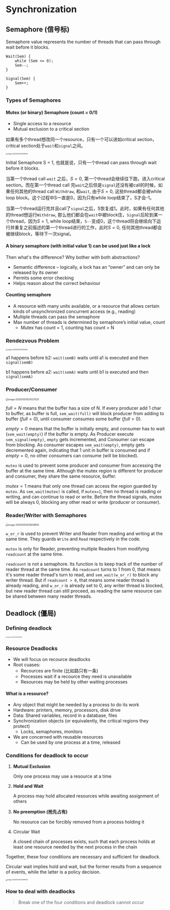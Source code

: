 # Synchronization

## Semaphore (信号标)

Semaphore value represents the number of threads that can pass through wait before it blocks.

```{c}
Wait(Sem) {
    while (Sem <= 0);
    Sem--;
}

Signal(Sem) {
    Sem++;
}
```

### Types of Semaphores

#### Mutex (or binary) Semaphore (count = 0/1)

- Single access to a resource
- Mutual exclusion to a critical section

如果有多个thread想改同一个resource，只有一个可以进如critical section，critical section处于`wait`和`signal`之间。

<img src="Synchronization.assets/image-20200302225009444.png" alt="image-20200302225009444" style="zoom: 33%;" />

Initial Semaphore S = 1, 也就是说，只有一个thread can pass through wait before it blocks.

当第一个thread call `wait` 之后，$S=0$, 第一个thread会继续往下跑，进入critical section。而在第一个thread call 完`wait`之后但是`signal`还没有被call的时候，如果任何其他的thread call `Withdraw`, 和`wait`, 由于$S=0$, 这些thread都会被while loop block。这个过程中S一直是0，因为只有while loop结束了，S才会-1。

当第一个thread运行完并且call了`signal`之后，S恢复成1。此时，如果有任何其他的thread想运行`Withdraw`, 那么他们都会在`wait`中被block住，`Signal`后轮到某一个thread，因为$S=1$, while loop结束，`S--`变成0，这个thread将会继续向下运行并重复之前描述的第一个thread进行的工作，此时$S=0$, 任何其他thread都会被继续block，等待下一次signal。

#### A binary semaphore (with initial value 1) can be used just like a lock

Then what's the difference? Why bother with both abstractions? 

- Semantic difference – logically, a lock has an “owner” and can only be released by its owner 
- Permits some error checking 
- Helps reason about the correct behaviour 

#### Counting semaphore 

- A resource with many units available, or a resource that allows certain kinds of unsynchronized concurrent access (e.g., reading)
- Multiple threads can pass the semaphore
- Max number of threads is determined by semaphore’s initial value, count
  - Mutex has count = 1, counting has count = N

### Rendezvous Problem

<img src="Synchronization.assets/image-20200303023925083.png" alt="image-20200303023925083" style="zoom: 33%;" />

a1 happens before b2: `wait(semB)` waits until a1 is executed and then `signal(semB)` 

b1 happens before a2: `wait(semA)` waits until b1 is executed and then `signal(semA)`

### Producer/Consumer

<img src="Synchronization.assets/image-20200303024327025.png" alt="image-20200303024327025" style="zoom: 50%;" />

$full = N$ means that the buffer has a size of N. If every producer add 1 char to buffer, as buffer is full, `sem_wait(full)` will block producer from adding to buffer ($full=0$), until consumer consumes some buffer ($full>0$).

$empty=0$ means that the buffer is initially empty, and consumer has to wait (`sem_wait(empty)`) if the buffer is empty. As Producer execute `sem_signal(empty)`, `empty` gets incremented, and Consumer can escape from blocking. As consumer escapes `sem_wait(empty)`, empty gets decremented again, indicating that 1 unit in buffer is consumed and if $empty=0$, no other consumers can consume (will be blocked). 

`mutex` is used to prevent some producer and consumer from accessing the buffer at the same time. Although the mutex region is different for producer and consumer, they share the same resource, buffer. 

$mutex=1$ means that only one thread can access the region guarded by `mutex`. As `sem_wait(mutex)` is called, if `mutex=1`, then no thread is reading or writing, and can continue to read or write. Before the thread signals, mutex will be always 0, blocking any other read or write (producer or consumer).



### Reader/Writer with Semaphores

<img src="Synchronization.assets/image-20200303025649935.png" alt="image-20200303025649935" style="zoom:50%;" />

`w_or_r` is used to prevent Writer and Reader from reading and writing at the same time. They guards `Write` and `Read` respectively in the code. 

`mutex` is only for Reader, preventing multiple Readers from modifying `readcount` at the same time.

`readcount` is not a semaphore. Its function is to keep track of the number of reader thread at the same time. As `readcount` turns to 1 from 0, that means it's some reader thread's turn to read, and `sem_wait(w_or_r)` to block any writer thread. But if `readcount > 0`, that means some reader thread is already reading, and `w_or_r` is already set to 0, any writer thread is blocked, but new reader thread can still proceed, as reading the same resource can be shared between many reader threads.



## Deadlock (僵局)

### Defining deadlock

<img src="Synchronization.assets/image-20200303030826351.png" alt="image-20200303030826351" style="zoom:25%;" />

### Resource Deadlocks

- We will focus on recource deadlocks
- Root cuases:
  - Recources are finite (比如路只有一条)
  - Processes wait if a recource they need is unavailable
  - Resources may be held by other waiting processes

#### What is a resource?

- Any object that might be needed by a process to do its work
- Hardware: printers, memory, processors, disk drive
- Data: Shared variables, record in a database, files
- Synchronization objects (or equivalently, the critical regions they protect)
  - Locks, semaphores, monitors
- We are concerned with reusable resources
  - Can be used by one process at a time, released

### Conditions for deadlock to occur

1. **Mutual Exclusion**

   Only one process may use a resource at a time

2. **Hold and Wait**

   A process may hold allocated resources while awaiting assignment of others

3. **No preemption (抢先占有)**

   No resource can be forcibly removed from a process holding it

4. Circular Wait

   A closed chain of processes exists, such that each process holds at least one resource needed by the next process in the chain

Together, these four conditions are necessary and sufficient for deadlock.

Circular wait implies hold and wait, but the former results from a sequence of events, while the latter is a policy decision.

<img src="Synchronization.assets/image-20200303032404042.png" alt="image-20200303032404042" style="zoom: 33%;" />

### How to deal with deadlocks

> Break one of the four conditions and deadlock cannot occur















